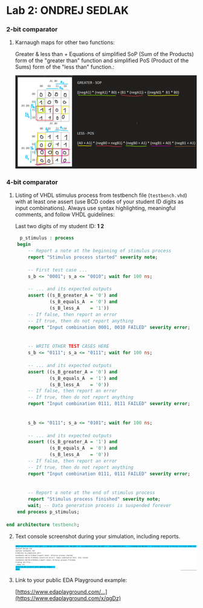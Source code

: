 # Lab 2: ONDREJ SEDLAK

### 2-bit comparator

1. Karnaugh maps for other two functions:

   Greater & less than + Equations of simplified SoP (Sum of the Products) form of the "greater than" function and simplified PoS (Product of the Sums) form of the "less than" function.:

   ![K-maps](https://github.com/xsedla1y/digital-electronics-1/blob/main/labs/images/K-maps.png)

### 4-bit comparator

1. Listing of VHDL stimulus process from testbench file (`testbench.vhd`) with at least one assert (use BCD codes of your student ID digits as input combinations). Always use syntax highlighting, meaningful comments, and follow VHDL guidelines:

   Last two digits of my student ID: **1 2**

```vhdl
     p_stimulus : process
    begin
        -- Report a note at the beginning of stimulus process
        report "Stimulus process started" severity note;

        -- First test case ...
        s_b <= "0001"; s_a <= "0010"; wait for 100 ns;
        
        -- ... and its expected outputs
        assert ((s_B_greater_A = '0') and
                (s_B_equals_A  = '0') and
                (s_B_less_A    = '1'))
        -- If false, then report an error
        -- If true, then do not report anything
        report "Input combination 0001, 0010 FAILED" severity error;
		

        -- WRITE OTHER TEST CASES HERE
		s_b <= "0111"; s_a <= "0111"; wait for 100 ns;
        
        -- ... and its expected outputs
        assert ((s_B_greater_A = '0') and
                (s_B_equals_A  = '1') and
                (s_B_less_A    = '0'))
        -- If false, then report an error
        -- If true, then do not report anything
        report "Input combination 0111, 0111 FAILED" severity error;
        
        
        s_b <= "0111"; s_a <= "0101"; wait for 100 ns;
        
        -- ... and its expected outputs
        assert ((s_B_greater_A = '1') and
                (s_B_equals_A  = '0') and
                (s_B_less_A    = '0'))
        -- If false, then report an error
        -- If true, then do not report anything
        report "Input combination 0111, 0111 FAILED" severity error;


        -- Report a note at the end of stimulus process
        report "Stimulus process finished" severity note;
        wait; -- Data generation process is suspended forever
    end process p_stimulus;

end architecture testbench;
```

2. Text console screenshot during your simulation, including reports.

   ![your figure](https://github.com/xsedla1y/digital-electronics-1/blob/main/labs/images/fail_mess.png)

3. Link to your public EDA Playground example:

   [https://www.edaplayground.com/...](https://www.edaplayground.com/x/qgDz)
